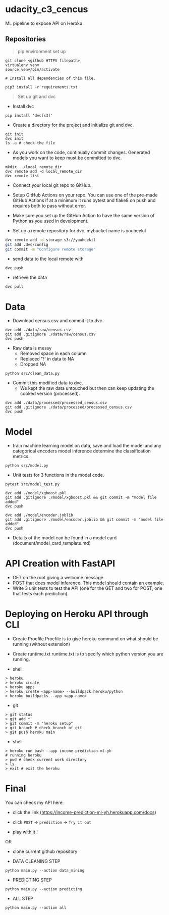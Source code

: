 # udacity_c3_cencus
ML pipeline to expose API on Heroku

## Repositories
> pip environment set up 
```shell 
git clone <github HTTPS filepath>
virtualenv venv
source venv/bin/activate

# Install all dependencies of this file.

pip3 install -r requirements.txt
```
> Set up git and dvc

* Install dvc 
```shell
pip install 'dvc[s3]'
```
* Create a directory for the project and initialize git and dvc.
```shell
git init
dvc init
ls -a # check the file 
```

* As you work on the code, continually commit changes. Generated models you want to keep must be committed to dvc.
```shell
mkdir ../local remote_dir
dvc remote add -d local_remote_dir
dvc remote list
```

* Connect your local git repo to GitHub.
* Setup GitHub Actions on your repo. You can use one of the pre-made GitHub Actions if at a minimum it runs pytest and flake8 on push and requires both to pass without error.

* Make sure you set up the GitHub Action to have the same version of Python as you used in development.
* Set up a remote repository for dvc.
mybucket name is youheekil
```bash
dvc remote add -d storage s3://youheekil
git add .dvc/config
git commit -m "Configure remote storage"
```

* send data to the local remote with 
```shell
dvc push
``` 
* retrieve the data
```shell
dvc pull 
```

# Data
* Download census.csv and commit it to dvc.
```shell
dvc add ./data/raw/census.csv
git add .gitignore ./data/raw/census.csv
dvc push
```
* Raw data is messy
  * Removed space in each column
  * Replaced '?' in data to NA
  * Dropped NA

```shell
python src/clean_data.py
```

* Commit this modified data to dvc. 
  * We kept the raw data untouched but then can keep updating the cooked version (processed).
```shell
dvc add ./data/processed/processed_census.csv
git add .gitignore ./data/processed/processed_census.csv
dvc push
```

# Model
* train machine learning model on data, save and load the model and any categorical encoders
model inference  determine the classification metrics.
```shell
python src/model.py
```
* Unit tests for 3 functions in the model code.
```shell
pytest src/model_test.py
```
```shell
dvc add ./model/xgboost.pkl
git add .gitignore ./model/xgboost.pkl && git commit -m "model file added"
dvc push
```

```shell
dvc add ./model/encoder.joblib
git add .gitignore ./model/encoder.joblib && git commit -m "model file added"
dvc push
```
* Details of the model can be found in a model card (document/model_card_template.md)

# API Creation with FastAPI

- GET on the root giving a welcome message.
- POST that does model inference.
     This model should contain an example.
- Write 3 unit tests to test the API (one for the GET and two for POST, one that tests each prediction).

# Deploying on Heroku API through CLI 

* Create Procfile 
Procfile is to give heroku command on what should be running (without extension)

* Create runtime.txt
runtime.txt is to specify which python version you are running. 

* shell 
```shell
> heroku
> heroku create
> heroku apps
> heroku create <app-name> --buildpack heroku/python 
> heroku buildpacks --app <app-name>
```

* git
```shell
> git status
> git add *
> git commit -m "heroku setup"
> git branch # check branch of git
> git push heroku main
```

* shell 
```shell
> heroku run bash --app income-prediction-ml-yh
# running heroku
> pwd # check current work directory
> ls
> exit # exit the heroku
```

# Final
You can check my API here: 

- click the link (https://income-prediction-ml-yh.herokuapp.com/docs)

- click `POST` -> `prediction` -> `Try it out`
- play with it !

OR 

- clone current github repository

- DATA CLEANING STEP
```shell
python main.py --action data_mining 
```

- PREDICTING STEP
```shell
python main.py --action predicting 
```

- ALL STEP 
```shell
python main.py --action all 
```

